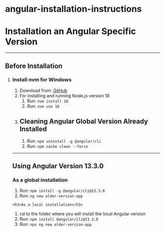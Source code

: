 # angular-installation-instructions
<h1>Installation an Angular Specific Version</h1>
<hr>
<h2> Before Installation </h2>
<ol>
    <li>
      <h3>Install nvm for Windows</h3>
      <ol>
        <li>Download from: <a href="https://github.com/coreybutler/nvm-windows/releases" target="_blank">GitHub</a></li>
        <li>For installing and running Node.js version 18
          <ol>
            <li>Run: <code>nvm install 18</code></li>
            <li>Run: <code>nvm use 18</code></li>
          </ol>
      </li>
         <li>
      <h2>Cleaning Angular Global Version Already Installed</h2>
      <ol>
        <li>Run: <code>npm uninstall -g @angular/cli</code></li>
        <li>Run: <code>npm cache clean --force</code></li>
      </ol>
    </li>
</ol>
<hr>
<h2>Using Angular Version 13.3.0</h2>
<h3>As a global installation</h3>
  <ol>
         <li>Run: <code>npm install -g @angular/cli@13.3.0</code></li>
        <li>Run: <code>ng new older-version-app</code></li> 
    </ol>

    <h3>As a local installation</h3>
  <ol>
         <li>cd to the folder where you will install the local Angular version</li>   
         <li>Run: <code>npm install @angular/cli@13.3.0</code></li>
        <li>Run: <code>npx ng new older-version-app</code></li> 
    </ol>
  

  
